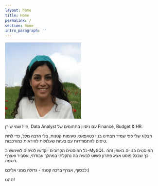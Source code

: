 ```yaml
---
layout: home
title: Home
permalink: /
section: home
intro_paragraph: ''
---
```

<img src="/assets/img/uploads/shiran.jpg" style="width: 250px">

היי! שמי שירן, Data Analyst עם ניסיון בתחומים של Finance, Budget & HR. 

הבלוג שלי כפי שמיד תבחינו בנוי כטאפאס. טעימות קטנות, בלי הרבה מלל, כדי לתת טיפים להתמודדות עם בעיות שעלולות להיראות כמורכבות. 

כל הפוסטים הקרובים יוקדשו לטיפים לשימוש ב-MySQL. 
הפוסטים בנויים באופן זהה כך שבכל פוסט אציג פתרון פשוט לבעיה בה נתקלתי במהלך עבודתי, אסביר ואצרף דוגמה. 

לבסוף, אצרף ברכה קטנה - גדולה ממני אליכם:) 

תהנו!
